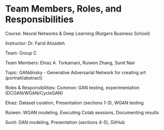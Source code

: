 # Team Members, Roles, and Responsibilities

Course: Neural Networks & Deep Learning (Rutgers Business School) 

Instructor: Dr. Farid Alizadeh

Team: Group C

Team Members: Elnaz A. Torkamani, Ruiwen Zhang, Sunit Nair

Topic: GANdinsky - Generative Adversarial Network for creating art (portrait/abstract)


Roles & Responsibilities:
Common: GAN testing, experimentation (DCGAN/WGAN/CycleGAN)

Elnaz: Dataset curation, Presentation (sections 1-3), WGAN testing

Ruiwen: WGAN modeling, Executing Colab sessions, Documenting results

Sunit: GAN modeling, Presentation (sections 4-5), GitHub
